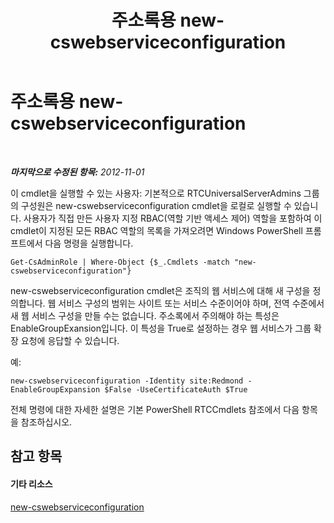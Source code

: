 ﻿---
title: 주소록용 new-cswebserviceconfiguration
TOCTitle: 주소록용 new-cswebserviceconfiguration
ms:assetid: 49e4ecc5-aa3e-4dd4-a32c-b0dea3758fab
ms:mtpsurl: https://technet.microsoft.com/ko-kr/library/Gg429703(v=OCS.15)
ms:contentKeyID: 49303537
ms.date: 08/10/2015
mtps_version: v=OCS.15
ms.translationtype: HT
---

# 주소록용 new-cswebserviceconfiguration

 

_**마지막으로 수정된 항목:** 2012-11-01_

이 cmdlet을 실행할 수 있는 사용자: 기본적으로 RTCUniversalServerAdmins 그룹의 구성원은 new-cswebserviceconfiguration cmdlet을 로컬로 실행할 수 있습니다. 사용자가 직접 만든 사용자 지정 RBAC(역할 기반 액세스 제어) 역할을 포함하여 이 cmdlet이 지정된 모든 RBAC 역할의 목록을 가져오려면 Windows PowerShell 프롬프트에서 다음 명령을 실행합니다.

    Get-CsAdminRole | Where-Object {$_.Cmdlets -match "new-cswebserviceconfiguration"}

new-cswebserviceconfiguration cmdlet은 조직의 웹 서비스에 대해 새 구성을 정의합니다. 웹 서비스 구성의 범위는 사이트 또는 서비스 수준이어야 하며, 전역 수준에서 새 웹 서비스 구성을 만들 수는 없습니다. 주소록에서 주의해야 하는 특성은 EnableGroupExansion입니다. 이 특성을 True로 설정하는 경우 웹 서비스가 그룹 확장 요청에 응답할 수 있습니다.

예:

    new-cswebserviceconfiguration -Identity site:Redmond -EnableGroupExpansion $False -UseCertificateAuth $True

전체 명령에 대한 자세한 설명은 기본 PowerShell RTCCmdlets 참조에서 다음 항목을 참조하십시오.

## 참고 항목

#### 기타 리소스

[new-cswebserviceconfiguration](https://docs.microsoft.com/en-us/powershell/module/skype/New-CsWebServiceConfiguration)

